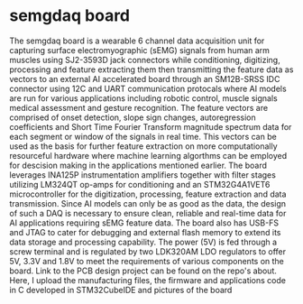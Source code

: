 # semgdaq board
The semgdaq board is a wearable 6 channel data acquisition unit for capturing surface electromyographic (sEMG) signals from human arm muscles using SJ2-3593D jack connectors while conditioning, digitizing, processing and feature extracting them then transmitting the feature data as vectors to an external AI accelerated board through an SM12B-SRSS IDC connector using 12C and UART communication protocals where AI models are run for various applications including robotic control, muscle signals medical assessment and gesture recognition. The feature vectors are comprised of onset detection, slope sign changes, autoregression coefficients and Short Time Fourier Transform magnitude spectrum data for each segment or window of the signals in real time. This vectors can be used as the basis for further feature extraction on more computationally resourceful hardware where machine learning algorthms can be employed for descision making in the applications mentioned earlier. The board leverages INA125P instrumentation amplifiers together with filter stages utilizing LM324QT op-amps for conditioning and an STM32G4A1VET6 microcontroller for the digitization, processing, feature extraction and data transmission. Since AI models can only be as good as the data, the design of such a DAQ is necessary to ensure clean, reliable and real-time data for AI applications requiring sEMG feature data. The board also has USB-FS and JTAG to cater for debugging and external flash memory to extend its data storage and processing capability. The power (5V) is fed through a screw terminal and is regulated by two LDK320AM LDO regulators to offer 5V, 3.3V and 1.8V to meet the requirements of various components on the board. Link to the PCB design project can be found on the repo's about. Here, I upload the manufacturing files, the firmware and applications code in C developed in STM32CubeIDE and pictures of the board
